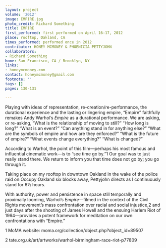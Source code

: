 ```yaml
---
layout: project
volume: '2012'
image: EMPIRE.jpg
photo_credit: Richard Something
title: EMPIRE
first_performed: first performed on April 16–17, 2012
place: rooftop, Oakland, CA
times_performed: performed once in 2012
contributor: HONEY MCMONEY & PHOENICIA PETTYJOHN
collaborators:
- Richard Something
home: San Francisco, CA / Brooklyn, NY
links:
- honeymcmoney.com
contact: honeymcmoney@gmail.com
footnote: ''
tags: []
pages: 130-131

---
```


Playing with ideas of representation, re-creation/re-performance, the durational experience and the lasting or lingering empire, “Empire” faithfully remakes Andy Warhol’s _Empire_ as a durational performance. We are asking, or re-asking, “What is the relationship of moving to still?” “How long is long?” “What is an event?” “Can anything stand in for anything else?” “What are the symbols of empire and how are they enforced?” “What is the future of empire?” “What events change everything?” “What is changed?”

According to Warhol, the point of this film—perhaps his most famous and influential cinematic work—is to “see time go by.”1 Our goal was to just really stand there. We return to inform you that time does not go by; you go through it.

Taking place on my rooftop in downtown Oakland in the wake of the police raid on Occupy Oakland six blocks away, Pettyjohn directs as I continuously stand for 6½ hours.

With authority, power and persistence in space still temporally and proximally looming, Warhol’s _Empire_—filmed in the context of the Civil Rights movement’s mass confrontation over racial and social injustice,2 and just days after the shooting of James Howell and the ensuing Harlem Riot of 1964—provides a potent framework for meditation on our own confrontations with “Empire.”

1 MoMA website: moma.org/collection/object.php?object_id=89507

2 tate.org.uk/art/artworks/warhol-birmingham-race-riot-p77809
